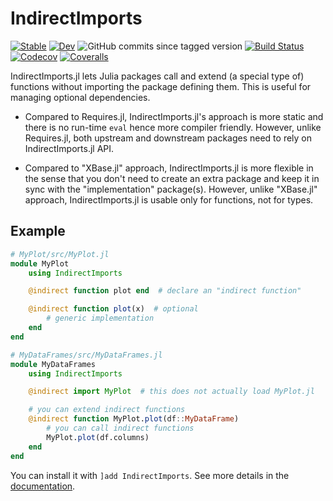 # IndirectImports

[![Stable](https://img.shields.io/badge/docs-stable-blue.svg)](https://tkf.github.io/IndirectImports.jl/stable)
[![Dev](https://img.shields.io/badge/docs-dev-blue.svg)](https://tkf.github.io/IndirectImports.jl/dev)
![GitHub commits since tagged version](https://img.shields.io/github/commits-since/tkf/IndirectImports.jl/v0.1.1.svg)
[![Build Status](https://travis-ci.com/tkf/IndirectImports.jl.svg?branch=master)](https://travis-ci.com/tkf/IndirectImports.jl)
[![Codecov](https://codecov.io/gh/tkf/IndirectImports.jl/branch/master/graph/badge.svg)](https://codecov.io/gh/tkf/IndirectImports.jl)
[![Coveralls](https://coveralls.io/repos/github/tkf/IndirectImports.jl/badge.svg?branch=master)](https://coveralls.io/github/tkf/IndirectImports.jl?branch=master)

IndirectImports.jl lets Julia packages call and extend (a special type
of) functions without importing the package defining them.  This is
useful for managing optional dependencies.

* Compared to Requires.jl, IndirectImports.jl's approach is more
  static and there is no run-time `eval` hence more compiler friendly.
  However, unlike Requires.jl, both upstream and downstream packages
  need to rely on IndirectImports.jl API.

* Compared to "XBase.jl" approach, IndirectImports.jl is more flexible
  in the sense that you don't need to create an extra package and keep
  it in sync with the "implementation" package(s).  However, unlike
  "XBase.jl" approach, IndirectImports.jl is usable only for
  functions, not for types.

## Example

```julia
# MyPlot/src/MyPlot.jl
module MyPlot
    using IndirectImports

    @indirect function plot end  # declare an "indirect function"

    @indirect function plot(x)  # optional
        # generic implementation
    end
end

# MyDataFrames/src/MyDataFrames.jl
module MyDataFrames
    using IndirectImports

    @indirect import MyPlot  # this does not actually load MyPlot.jl

    # you can extend indirect functions
    @indirect function MyPlot.plot(df::MyDataFrame)
        # you can call indirect functions
        MyPlot.plot(df.columns)
    end
end
```

You can install it with `]add IndirectImports`.  See more details in
the [documentation](https://tkf.github.io/IndirectImports.jl/dev/).
